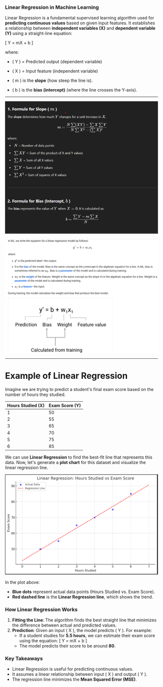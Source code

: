 ### **Linear Regression in Machine Learning**

Linear Regression is a fundamental supervised learning algorithm used for **predicting continuous values** based on given input features. It establishes a relationship between **independent variables (X)** and **dependent variable (Y)** using a straight-line equation:

\[
Y = mX + b
\]

where:
- \( Y \) = Predicted output (dependent variable)
- \( X \) = Input feature (independent variable)

- \( m \) is the **slope** (how steep the line is).
- \( b \) is the **bias (intercept)** (where the line crosses the Y-axis).

---

![alt text](image/image.png)

![alt text](image/image-2.png)

---



# **Example of Linear Regression**

Imagine we are trying to predict a student's final exam score based on the number of hours they studied.
  
| **Hours Studied (X)** | **Exam Score (Y)** |
|--------------------|----------------|
| 1                | 50             |
| 2                | 55             |
| 3                | 65             |
| 4                | 70             |
| 5                | 75             |
| 6                | 85             |

We can use **Linear Regression** to find the best-fit line that represents this data. Now, let's generate a **plot chart** for this dataset and visualize the linear regression line.

![alt text](image/image-1.png)

In the plot above:
- **Blue dots** represent actual data points (Hours Studied vs. Exam Score).
- **Red dashed line** is the **Linear Regression line**, which shows the trend.

### **How Linear Regression Works**
1. **Fitting the Line**: The algorithm finds the best straight line that minimizes the difference between actual and predicted values.
2. **Prediction**: Given an input \( X \), the model predicts \( Y \). For example:
   - If a student studies for **5.5 hours**, we can estimate their exam score using the equation:
     \[
     Y = mX + b
     \]
   - The model predicts their score to be around **80**.

### **Key Takeaways**
- Linear Regression is useful for predicting continuous values.
- It assumes a linear relationship between input \( X \) and output \( Y \).
- The regression line minimizes the **Mean Squared Error (MSE)**.
